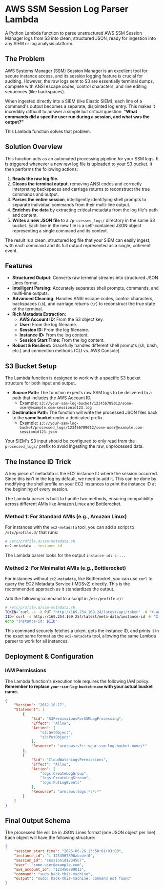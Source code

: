 # AWS SSM Session Log Parser Lambda

A Python Lambda function to parse unstructured AWS SSM Session Manager logs from S3 into clean, structured JSON, ready for ingestion into any SIEM or log analysis platform.

## The Problem

AWS Systems Manager (SSM) Session Manager is an excellent tool for secure instance access, and its session logging feature is crucial for auditing. However, the raw logs sent to S3 are essentially terminal dumps, complete with ANSI escape codes, control characters, and line editing sequences (like backspaces).

When ingested directly into a SIEM (like Elastic SIEM), each line of a command's output becomes a separate, disjointed log entry. This makes it incredibly difficult to answer a simple but critical question: **"What commands did a specific user run during a session, and what was the output?"**

This Lambda function solves that problem.

## Solution Overview

This function acts as an automated processing pipeline for your SSM logs. It is triggered whenever a new raw log file is uploaded to your S3 bucket. It then performs the following actions:

1.  **Reads the raw log file.**
2.  **Cleans the terminal output**, removing ANSI codes and correctly interpreting backspaces and carriage returns to reconstruct the true commands and output.
3.  **Parses the entire session**, intelligently identifying shell prompts to separate individual commands from their multi-line output.
4.  **Enriches the data** by extracting critical metadata from the log file's path and content.
5.  **Writes a new JSON file** to a `/processed_logs/` directory in the same S3 bucket. Each line in the new file is a self-contained JSON object representing a single command and its context.

The result is a clean, structured log file that your SIEM can easily ingest, with each command and its full output represented as a single, coherent event.

## Features

* **Structured Output:** Converts raw terminal streams into structured JSON Lines format.
* **Intelligent Parsing:** Accurately separates shell prompts, commands, and multi-line outputs.
* **Advanced Cleaning:** Handles ANSI escape codes, control characters, backspaces (`\b`), and carriage returns (`\r`) to reconstruct the true state of the terminal.
* **Rich Metadata Extraction:**
    * **AWS Account ID:** From the S3 object key.
    * **User:** From the log filename.
    * **Session ID:** From the log filename.
    * **Instance ID:** From the log content.
    * **Session Start Time:** From the log content.
* **Robust & Resilient:** Gracefully handles different shell prompts (sh, bash, etc.) and connection methods (CLI vs. AWS Console).

## S3 Bucket Setup

The Lambda function is designed to work with a specific S3 bucket structure for both input and output.

* **Source Path:** The function expects raw SSM logs to be delivered to a path that includes the AWS Account ID.
    * Example: `s3://your-ssm-log-bucket/123456789012/some-user@example.com-sessionid123.log`
* **Destination Path:** The function will write the processed JSON files back to the **same bucket** under a dedicated prefix.
    * Example: `s3://your-ssm-log-bucket/processed_logs/123456789012/some-user@example.com-sessionid123.json`

Your SIEM's S3 input should be configured to only read from the `processed_logs/` prefix to avoid ingesting the raw, unprocessed data.

## The Instance ID Trick

A key piece of metadata is the EC2 instance ID where the session occurred. Since this isn't in the log by default, we need to add it. This can be done by modifying the shell profile on your EC2 instances to print the instance ID at the beginning of every session.

The Lambda parser is built to handle two methods, ensuring compatibility across different AMIs like Amazon Linux and Bottlerocket.

### Method 1: For Standard AMIs (e.g., Amazon Linux)

For instances with the `ec2-metadata` tool, you can add a script to `/etc/profile.d/` that runs:

```bash
# /etc/profile.d/ssm-metadata.sh
ec2-metadata --instance-id
```

The Lambda parser looks for the output `instance-id: i-...`

### Method 2: For Minimalist AMIs (e.g., Bottlerocket)

For instances without `ec2-metadata`, like Bottlerocket, you can use `curl` to query the EC2 Metadata Service (IMDSv2) directly. This is the recommended approach as it standardizes the output.

Add the following command to a script in `/etc/profile.d/`:

```bash
# /etc/profile.d/ssm-metadata.sh
TOKEN=`curl -s -X PUT "http://169.254.169.24/latest/api/token" -H "X-aws-ec2-metadata-token-ttl-seconds: 60"` && \
IID=`curl -s http://169.254.169.254/latest/meta-data/instance-id -H "X-aws-ec2-metadata-token: $TOKEN"` && \
echo "instance-id: $IID"
```

This command securely fetches a token, gets the instance ID, and prints it in the exact same format as the `ec2-metadata` tool, allowing the same Lambda parser to work for all instances.

## Deployment & Configuration

### IAM Permissions

The Lambda function's execution role requires the following IAM policy. **Remember to replace `your-ssm-log-bucket-name` with your actual bucket name.**

```json
{
    "Version": "2012-10-17",
    "Statement": [
        {
            "Sid": "S3PermissionsForSSMLogProcessing",
            "Effect": "Allow",
            "Action": [
                "s3:GetObject",
                "s3:PutObject"
            ],
            "Resource": "arn:aws:s3:::your-ssm-log-bucket-name/*"
        },
        {
            "Sid": "CloudWatchLogsPermissions",
            "Effect": "Allow",
            "Action": [
                "logs:CreateLogGroup",
                "logs:CreateLogStream",
                "logs:PutLogEvents"
            ],
            "Resource": "arn:aws:logs:*:*:*"
        }
    ]
}
```

## Final Output Schema

The processed file will be in JSON Lines format (one JSON object per line). Each object will have the following structure:

```json
{
    "session_start_time": "2025-06-26 13:50:01+03:00",
    "instance_id": "i-1234567890abcdef0",
    "session_id": "sessionid1234567",
    "user": "some-user@example.com",
    "aws_account_id": "123456789012",
    "command": "sudo hack-this-machine",
    "output": "sudo: hack-this-machine: command not found"
}

